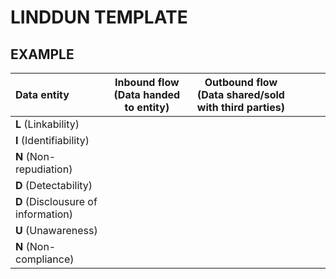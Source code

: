 # LINDDUN TEMPLATE

## EXAMPLE

| Data entity                        | Inbound flow (Data handed to entity) | Outbound flow (Data shared/sold with third parties) |     |     |     |
|:---------------------------------- |:------------------------------------:|:---------------------------------------------------:| --- | --- | --- |
| **L** (Linkability)                |                                      |                                                     |     |     |     |
| **I** (Identifiability)            |                                      |                                                     |     |     |     |
| **N** (Non-repudiation)            |                                      |                                                     |     |     |     |
| **D** (Detectability)              |                                      |                                                     |     |     |     |
| **D** (Disclousure of information) |                                      |                                                     |     |     |     |
| **U** (Unawareness)                |                                      |                                                     |     |     |     |
| **N** (Non-compliance)             |                                      |                                                     |     |     |     |
